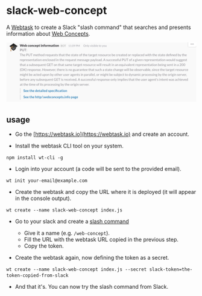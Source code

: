 # slack-web-concept

A [Webtask](https://webtask.io) to create a Slack "slash command" that searches and presents information about [Web Concepts](http://webconcepts.info).

![Screenshot](screenshot.png)

## usage

* Go the [https://webtask.io](https://webtask.io) and create an account.

* Install the webtask CLI tool on your system.

```
npm install wt-cli -g
```

* Login into your account (a code will be sent to the provided email).

```
wt init your-email@example.com
```

* Create the webtask and copy the URL where it is deployed (it will appear in the console output).

```
wt create --name slack-web-concept index.js
```

* Go to your slack and create a [slash command](https://{teamname}.slack.com/apps/search?q=slash)
  * Give it a name (e.g. `/web-concept`).
  * Fill the URL with the webtask URL copied in the previous step.
  * Copy the token.

* Create the webtask again, now defining the token as a secret.

```
wt create --name slack-web-concept index.js --secret slack-token=the-token-copied-from-slack
```

* And that it's. You can now try the slash command from Slack.
